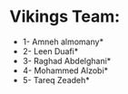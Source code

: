 # Vikings Team:
+ 1- Amneh almomany*
+ 2- Leen Duafi*
+ 3- Raghad Abdelghani*
+ 4- Mohammed Alzobi*
+ 5- Tareq Zeadeh*
